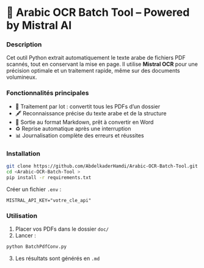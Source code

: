 # 📖 Arabic OCR Batch Tool – Powered by Mistral AI

### **Description**

Cet outil Python extrait automatiquement le texte arabe de fichiers PDF scannés, tout en conservant la mise en page. Il utilise **Mistral OCR** pour une précision optimale et un traitement rapide, même sur des documents volumineux.

### **Fonctionnalités principales**

* 📂 Traitement par lot : convertit tous les PDFs d’un dossier
* 🖋 Reconnaissance précise du texte arabe et de la structure
* 📝 Sortie au format Markdown, prêt à convertir en Word
* ♻️ Reprise automatique après une interruption
* 📊 Journalisation complète des erreurs et réussites

### **Installation**

```bash
git clone https://github.com/AbdelkaderHamdi/Arabic-OCR-Batch-Tool.git
cd <Arabic-OCR-Batch-Tool >
pip install -r requirements.txt
```

Créer un fichier `.env` :

```env
MISTRAL_API_KEY="votre_cle_api"
```

### **Utilisation**

1. Placer vos PDFs dans le dossier `doc/`
2. Lancer :

```bash
python BatchPdfConv.py
```

3. Les résultats sont générés en `.md`


